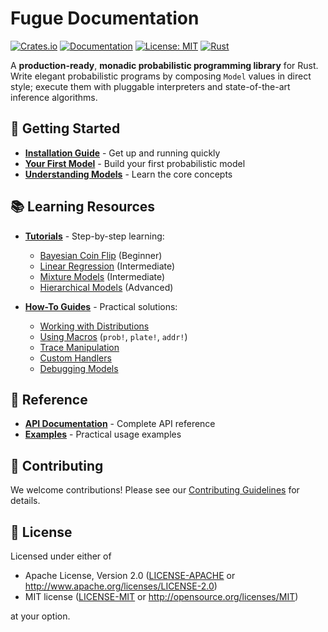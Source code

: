 # Fugue Documentation

[![Crates.io](https://img.shields.io/crates/v/fugue.svg)](https://crates.io/crates/fugue)
[![Documentation](https://docs.rs/fugue/badge.svg)](https://docs.rs/fugue)
[![License: MIT](https://img.shields.io/badge/License-MIT-yellow.svg)](https://opensource.org/licenses/MIT)
[![Rust](https://img.shields.io/badge/rust-1.70%2B-blue.svg)](https://www.rust-lang.org)

A **production-ready**, **monadic probabilistic programming library** for Rust. Write elegant probabilistic programs by composing `Model` values in direct style; execute them with pluggable interpreters and state-of-the-art inference algorithms.

## 🚀 Getting Started

- **[Installation Guide](./getting-started/installation.md)** - Get up and running quickly
- **[Your First Model](./getting-started/your-first-model.md)** - Build your first probabilistic model
- **[Understanding Models](./getting-started/understanding-models.md)** - Learn the core concepts

## 📚 Learning Resources

- **[Tutorials](./tutorials/index.md)** - Step-by-step learning:
  - [Bayesian Coin Flip](./tutorials/bayesian-coin-flip.md) (Beginner)
  - [Linear Regression](./tutorials/linear-regression.md) (Intermediate)
  - [Mixture Models](./tutorials/mixture-models.md) (Intermediate)
  - [Hierarchical Models](./tutorials/hierarchical-models.md) (Advanced)

- **[How-To Guides](./how-to/index.md)** - Practical solutions:
  - [Working with Distributions](./how-to/working-with-distributions.md)
  - [Using Macros](./how-to/using-macros.md) (`prob!`, `plate!`, `addr!`)
  - [Trace Manipulation](./how-to/trace-manipulation.md)
  - [Custom Handlers](./how-to/custom-handlers.md)
  - [Debugging Models](./how-to/debugging-models.md)

## 📖 Reference

- **[API Documentation](https://docs.rs/fugue)** - Complete API reference
- **[Examples](https://github.com/alexandernodeland/fugue/tree/main/examples)** - Practical usage examples

## 🤝 Contributing

We welcome contributions! Please see our [Contributing Guidelines](../../.github/CONTRIBUTING.md) for details.

## 📄 License

Licensed under either of

- Apache License, Version 2.0 ([LICENSE-APACHE](../../LICENSE-APACHE) or http://www.apache.org/licenses/LICENSE-2.0)
- MIT license ([LICENSE-MIT](../../LICENSE-MIT) or http://opensource.org/licenses/MIT)

at your option.
